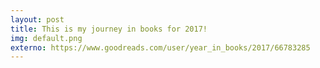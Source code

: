 ```yaml
---
layout: post
title: This is my journey in books for 2017!  
img: default.png
externo: https://www.goodreads.com/user/year_in_books/2017/66783285
---
```


